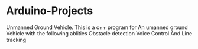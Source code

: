 # Arduino-Projects
Unmanned Ground Vehicle.
This is a c++ program for An umanned ground Vehicle with the following ablities
Obstacle detection
Voice Control
And Line tracking
